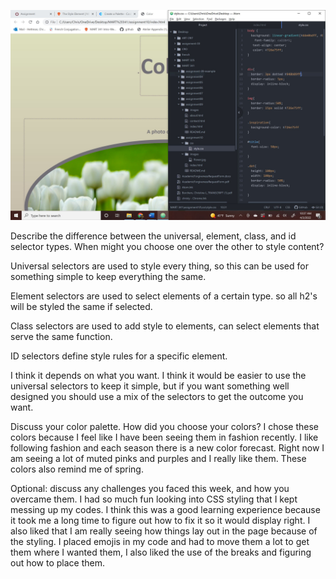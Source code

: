 ![screenshot](./images/screenshot.JPG)

Describe the difference between the universal, element, class, and id selector types. When might you choose one over the other to style content?

Universal selectors are used to style every thing, so this can be used for something simple to keep everything the same.

Element selectors are used to select elements of a certain type. so all h2's will be styled the same if selected.

Class selectors are used to add style to elements, can select elements that serve the same function.

ID selectors define style rules for a specific element.

I think it depends on what you want. I think it would be easier to use the universal selectors to keep it simple, but if you want something well designed you should use a mix of the selectors to get the outcome you want.


Discuss your color palette. How did you choose your colors?
I chose these colors because I feel like I have been seeing them in fashion recently. I like following fashion and each season there is a new color forecast. Right now I am seeing a lot of muted pinks and purples and I really like them. These colors also remind me of spring.

Optional: discuss any challenges you faced this week, and how you overcame them.
I had so much fun looking into CSS styling that I kept messing up my codes. I think this was a good learning experience because it took me a long time to figure out how to fix it so it would display right. I also liked that I am really seeing how things lay out in the page because of the styling. I placed emojis in my code and had to move them a lot to get them where I wanted them, I also liked the use of the breaks and figuring out how to place them.

